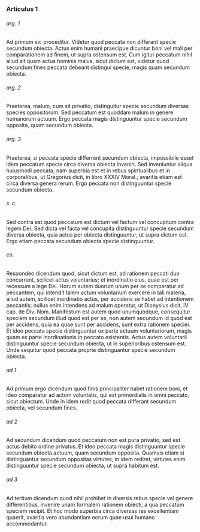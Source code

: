 ### Articulus 1

###### arg. 1
Ad primum sic proceditur. Videtur quod peccata non differant specie secundum obiecta. Actus enim humani praecipue dicuntur boni vel mali per comparationem ad finem, ut supra ostensum est. Cum igitur peccatum nihil aliud sit quam actus hominis malus, sicut dictum est, videtur quod secundum fines peccata debeant distingui specie, magis quam secundum obiecta.

###### arg. 2
Praeterea, malum, cum sit privatio, distinguitur specie secundum diversas species oppositorum. Sed peccatum est quoddam malum in genere humanorum actuum. Ergo peccata magis distinguuntur specie secundum opposita, quam secundum obiecta.

###### arg. 3
Praeterea, si peccata specie differrent secundum obiecta, impossibile esset idem peccatum specie circa diversa obiecta inveniri. Sed inveniuntur aliqua huiusmodi peccata, nam superbia est et in rebus spiritualibus et in corporalibus, ut Gregorius dicit, in libro XXXIV Moral.; avaritia etiam est circa diversa genera rerum. Ergo peccata non distinguuntur specie secundum obiecta.

###### s. c.
Sed contra est quod peccatum est dictum vel factum vel concupitum contra legem Dei. Sed dicta vel facta vel concupita distinguuntur specie secundum diversa obiecta, quia actus per obiecta distinguuntur, ut supra dictum est. Ergo etiam peccata secundum obiecta specie distinguuntur.

###### co.
Respondeo dicendum quod, sicut dictum est, ad rationem peccati duo concurrunt, scilicet actus voluntarius; et inordinatio eius, quae est per recessum a lege Dei. Horum autem duorum unum per se comparatur ad peccantem, qui intendit talem actum voluntarium exercere in tali materia, aliud autem, scilicet inordinatio actus, per accidens se habet ad intentionem peccantis; nullus enim intendens ad malum operatur, ut Dionysius dicit, IV cap. de Div. Nom. Manifestum est autem quod unumquodque, consequitur speciem secundum illud quod est per se, non autem secundum id quod est per accidens, quia ea quae sunt per accidens, sunt extra rationem speciei. Et ideo peccata specie distinguuntur ex parte actuum voluntariorum, magis quam ex parte inordinationis in peccato existentis. Actus autem voluntarii distinguuntur specie secundum obiecta, ut in superioribus ostensum est. Unde sequitur quod peccata proprie distinguantur specie secundum obiecta.

###### ad 1
Ad primum ergo dicendum quod finis principaliter habet rationem boni, et ideo comparatur ad actum voluntatis, qui est primordialis in omni peccato, sicut obiectum. Unde in idem redit quod peccata differant secundum obiecta, vel secundum fines.

###### ad 2
Ad secundum dicendum quod peccatum non est pura privatio, sed est actus debito ordine privatus. Et ideo peccata magis distinguuntur specie secundum obiecta actuum, quam secundum opposita. Quamvis etiam si distinguantur secundum oppositas virtutes, in idem rediret, virtutes enim distinguuntur specie secundum obiecta, ut supra habitum est.

###### ad 3
Ad tertium dicendum quod nihil prohibet in diversis rebus specie vel genere differentibus, invenire unam formalem rationem obiecti, a qua peccatum speciem recipit. Et hoc modo superbia circa diversas res excellentiam quaerit, avaritia vero abundantiam eorum quae usui humano accommodantur.


